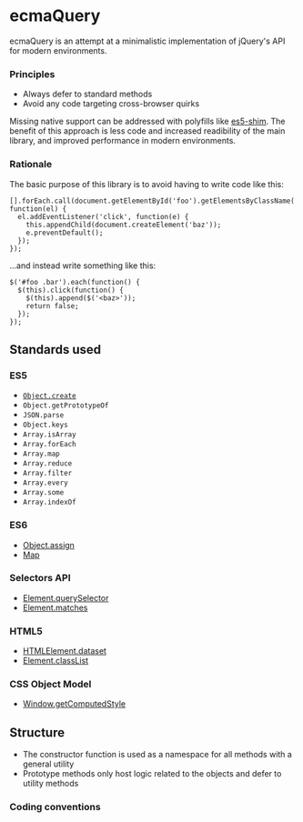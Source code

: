 # ecmaQuery

ecmaQuery is an attempt at a minimalistic implementation of jQuery's API for
modern environments.

### Principles

  * Always defer to standard methods
  * Avoid any code targeting cross-browser quirks

Missing native support can be addressed with polyfills like
[es5-shim](https://github.com/es-shims/es5-shim). The benefit of this
approach is less code and increased readibility of the main library,
and improved performance in modern environments.

### Rationale

The basic purpose of this library is to avoid having to write code like this:

```
[].forEach.call(document.getElementById('foo').getElementsByClassName('bar'), function(el) {
  el.addEventListener('click', function(e) {
    this.appendChild(document.createElement('baz'));
    e.preventDefault();
  });
});
```

…and instead write something like this:

```
$('#foo .bar').each(function() {
  $(this).click(function() {
    $(this).append($('<baz>'));
    return false;
  });
});
```

## Standards used

### ES5

  * [`Object.create`](https://developer.mozilla.org/en-US/docs/Web/JavaScript/Reference/Global_Objects/Object/create)
  * `Object.getPrototypeOf`
  * `JSON.parse`
  * `Object.keys`
  * `Array.isArray`
  * `Array.forEach`
  * `Array.map`
  * `Array.reduce`
  * `Array.filter`
  * `Array.every`
  * `Array.some`
  * `Array.indexOf`

### ES6

  * [Object.assign](http://people.mozilla.org/~jorendorff/es6-draft.html#sec-19.1.2.1)
  * [Map](https://people.mozilla.org/~jorendorff/es6-draft.html#sec-map-constructor)

### Selectors API

  * [Element.querySelector](https://developer.mozilla.org/en-US/docs/Web/API/Element.querySelector)
  * [Element.matches](https://developer.mozilla.org/en-US/docs/Web/API/Element.matches)

### HTML5

  * [HTMLElement.dataset](https://developer.mozilla.org/en-US/docs/Web/API/HTMLElement.dataset)
  * [Element.classList](https://developer.mozilla.org/en-US/docs/Web/API/Element.classList)

### CSS Object Model

  * [Window.getComputedStyle](http://dev.w3.org/csswg/cssom/#dom-window-getcomputedstyle)

## Structure

  * The constructor function is used as a namespace for all methods with a general utility
  * Prototype methods only host logic related to the objects and defer to utility methods

### Coding conventions

